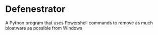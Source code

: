 # Defenestrator
A Python program that uses Powershell commands to remove as much bloatware as possible from Windows
